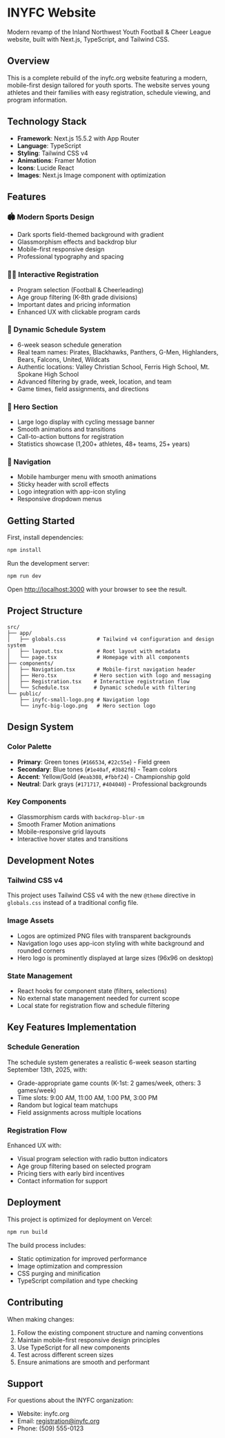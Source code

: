 # INYFC Website

Modern revamp of the Inland Northwest Youth Football & Cheer League website, built with Next.js, TypeScript, and Tailwind CSS.

## Overview

This is a complete rebuild of the inyfc.org website featuring a modern, mobile-first design tailored for youth sports. The website serves young athletes and their families with easy registration, schedule viewing, and program information.

## Technology Stack

- **Framework**: Next.js 15.5.2 with App Router
- **Language**: TypeScript
- **Styling**: Tailwind CSS v4
- **Animations**: Framer Motion
- **Icons**: Lucide React
- **Images**: Next.js Image component with optimization

## Features

### 🏟️ Modern Sports Design
- Dark sports field-themed background with gradient
- Glassmorphism effects and backdrop blur
- Mobile-first responsive design
- Professional typography and spacing

### 🏃‍♂️ Interactive Registration
- Program selection (Football & Cheerleading)
- Age group filtering (K-8th grade divisions)
- Important dates and pricing information
- Enhanced UX with clickable program cards

### 📅 Dynamic Schedule System
- 6-week season schedule generation
- Real team names: Pirates, Blackhawks, Panthers, G-Men, Highlanders, Bears, Falcons, United, Wildcats
- Authentic locations: Valley Christian School, Ferris High School, Mt. Spokane High School
- Advanced filtering by grade, week, location, and team
- Game times, field assignments, and directions

### 🎯 Hero Section
- Large logo display with cycling message banner
- Smooth animations and transitions
- Call-to-action buttons for registration
- Statistics showcase (1,200+ athletes, 48+ teams, 25+ years)

### 📱 Navigation
- Mobile hamburger menu with smooth animations
- Sticky header with scroll effects
- Logo integration with app-icon styling
- Responsive dropdown menus

## Getting Started

First, install dependencies:

```bash
npm install
```

Run the development server:

```bash
npm run dev
```

Open [http://localhost:3000](http://localhost:3000) with your browser to see the result.

## Project Structure

```
src/
├── app/
│   ├── globals.css          # Tailwind v4 configuration and design system
│   ├── layout.tsx           # Root layout with metadata
│   └── page.tsx             # Homepage with all components
├── components/
│   ├── Navigation.tsx       # Mobile-first navigation header
│   ├── Hero.tsx            # Hero section with logo and messaging
│   ├── Registration.tsx    # Interactive registration flow
│   └── Schedule.tsx        # Dynamic schedule with filtering
└── public/
    ├── inyfc-small-logo.png # Navigation logo
    └── inyfc-big-logo.png   # Hero section logo
```

## Design System

### Color Palette
- **Primary**: Green tones (`#166534`, `#22c55e`) - Field green
- **Secondary**: Blue tones (`#1e40af`, `#3b82f6`) - Team colors
- **Accent**: Yellow/Gold (`#eab308`, `#fbbf24`) - Championship gold
- **Neutral**: Dark grays (`#171717`, `#404040`) - Professional backgrounds

### Key Components
- Glassmorphism cards with `backdrop-blur-sm`
- Smooth Framer Motion animations
- Mobile-responsive grid layouts
- Interactive hover states and transitions

## Development Notes

### Tailwind CSS v4
This project uses Tailwind CSS v4 with the new `@theme` directive in `globals.css` instead of a traditional config file.

### Image Assets
- Logos are optimized PNG files with transparent backgrounds
- Navigation logo uses app-icon styling with white background and rounded corners
- Hero logo is prominently displayed at large sizes (96x96 on desktop)

### State Management
- React hooks for component state (filters, selections)
- No external state management needed for current scope
- Local state for registration flow and schedule filtering

## Key Features Implementation

### Schedule Generation
The schedule system generates a realistic 6-week season starting September 13th, 2025, with:
- Grade-appropriate game counts (K-1st: 2 games/week, others: 3 games/week)
- Time slots: 9:00 AM, 11:00 AM, 1:00 PM, 3:00 PM
- Random but logical team matchups
- Field assignments across multiple locations

### Registration Flow
Enhanced UX with:
- Visual program selection with radio button indicators
- Age group filtering based on selected program
- Pricing tiers with early bird incentives
- Contact information for support

## Deployment

This project is optimized for deployment on Vercel:

```bash
npm run build
```

The build process includes:
- Static optimization for improved performance
- Image optimization and compression
- CSS purging and minification
- TypeScript compilation and type checking

## Contributing

When making changes:
1. Follow the existing component structure and naming conventions
2. Maintain mobile-first responsive design principles
3. Use TypeScript for all new components
4. Test across different screen sizes
5. Ensure animations are smooth and performant

## Support

For questions about the INYFC organization:
- Website: inyfc.org
- Email: registration@inyfc.org
- Phone: (509) 555-0123
